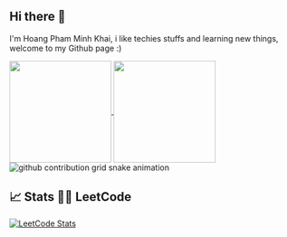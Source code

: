 ## Hi there 👋
I'm Hoang Pham Minh Khai, i like techies stuffs and learning new things, welcome to my Github page :)

<a href="https://github.com/khai-pi/github-readme-stats">
  <img height=180 align="center" src="https://github-readme-stats.vercel.app/api?username=khai-pi&show_icons=true" />
</a>
<a href="https://github.com/khai-pi/convoychat">
  <img height=180 align="center" src="https://github-readme-stats.vercel.app/api/top-langs?username=khai-pi&layout=compact&langs_count=8&card_width=320" />
</a>


<picture>
  <source
    media="(prefers-color-scheme: dark)"
    srcset="https://raw.githubusercontent.com/khai-pi/khai-pi/output/github-contribution-grid-snake-dark.svg"
  />
  <source
    media="(prefers-color-scheme: light)"
    srcset="https://raw.githubusercontent.com/khai-pi/khai-pi/output/github-contribution-grid-snake.svg"
  />
  <img
    alt="github contribution grid snake animation"
    src="https://raw.githubusercontent.com/khai-pi/khai-pi/output/github-contribution-grid-snake.svg"
  />
</picture>

## :chart_with_upwards_trend:	 Stats 👨‍💻 LeetCode

[![LeetCode Stats](https://leetcard.jacoblin.cool/khai-pi?theme=light&font=Baloo%202&ext=activity&cache=0)](https://leetcode.com/khai-pi/)

<!--
**khai-pi/khai-pi** is a ✨ _special_ ✨ repository because its `README.md` (this file) appears on your GitHub profile.

Here are some ideas to get you started:

- 🔭 I’m currently working on ...
- 🌱 I’m currently learning ...
- 👯 I’m looking to collaborate on ...
- 🤔 I’m looking for help with ...
- 💬 Ask me about ...
- 📫 How to reach me: ...
- 😄 Pronouns: ...
- ⚡ Fun fact: ...
-->
